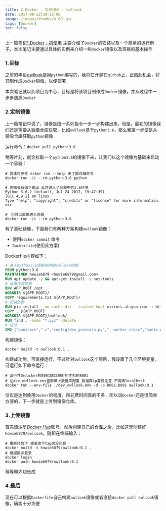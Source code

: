 ```yaml
---
title: 2.Docker - 实例演示 - owllook
date: 2017-08-22T20:18:06
image: /images/thumbs/h_00.jpg
tags: [Docker]
toc: false
---
```


上一篇笔记[1.Docker - 初使用](http://blog.howie6879.cn/2017/08/15/26/) 主要介绍了`Docker`的安装以及一个简单的运行例子，本次笔记主要通过具体的实例来介绍一些`Docker`镜像以及容器的基本操作

### 1.目标

之前的毕设[owllook](https://github.com/howie6879/owllook)是用`python`编写的，我将它开源在`github`上，正借此机会，将其制作成`Docker`镜像，以便部署

本次笔记就以此项目为中心，目标是将该项目制作成`Docker`镜像，并从过程中一步步熟悉`Docker`

### 2.定制镜像

上一篇笔记中说了，镜像是由一系列指令一步一步构建出来，但是，最初的镜像我们还是需要从镜像仓库获取，比如`owllook`基于`python3.6`，那么我第一步便是从镜像仓库获取`python`镜像

<!-- more -->

运行命令：`docker pull python:3.6`

稍等片刻，就会拉取一个`python3.6`的镜像下来，让我们以这个镜像为基础来启动一个容器：

```shell
# 具体可参考 dcker run --help 来了解详细命令
docker run -it --rm python:3.6 python

# 终端会有如下输出 此时进入了容器中的3.6环境
Python 3.6.2 (default, Jul 24 2017, 19:47:39) 
[GCC 4.9.2] on linux
Type "help", "copyright", "credits" or "license" for more information.
>>> 

#　也可以直接进入容器
docker run -it --rm python:3.6 
```

有了基础镜像，下面我们有两种方案构建`owllook`镜像：

- 使用`docker commit` 命令 
- `Dockerfile`(使用此方案)

Dockerfile内容如下：

``` dockerfile
# 基于python3.6镜像来构建owllook镜像
FROM python:3.6
MAINTAINER howie6879 <howie6879@gmail.com>
RUN apt update -y && apt-get install -y net-tools
# 设置环境变量
ENV APP_ROOT /opt
WORKDIR ${APP_ROOT}/
COPY requirements.txt ${APP_ROOT}/
# 安装依赖
RUN pip install --no-cache-dir --trusted-host mirrors.aliyun.com -i http://mirrors.aliyun.com/pypi/simple/ -r requirements.txt
COPY . ${APP_ROOT}
WORKDIR ${APP_ROOT}/owllook/
RUN find . -name "*.pyc" -delete
# 启动
CMD ["gunicorn","-c","config/dev_gunicorn.py","--worker-class","sanic.worker.GunicornWorker","server:app"]
```

构建镜像：

`docker build -t owllook:0.1 .`

构建成功后，可直接运行，不过针对`owllook`这个项目，我设置了几个环境变量，可运行如下命令运行：

``` shell
# 运行并将docker的8001端口映射到主机的8001
# 在dev_owllook.env里面填上数据库配置 数据库ip需要注意 不得填localhost
docker run --env-file ./dev_owllook.env -d -p 8001:8001 owllook:0.1
```

仅仅是达到使用`Docker`的程度，所花费时间真的不多，所以说`Docker`还是很简单方便的，下一步就是上传到镜像仓库。

### 3.上传镜像

首先请注册[*Docker Hub*](https://hub.docker.com/)账号，然后创建自己的仓库之后，比如这里创建好`howie6879/owllook`，随即在终端输入：

``` shell
# 重新打包下 或者改下tag也没问题
docker build -t howie6879/owllook:0.1 .
# 根据提示登录
docker login
docker push howie6879/owllook:0.1
```

稍等即大功告成

### 4.最后

现在可以根据`Dockerfile`自己构建`owllook`镜像或者直接`docker pull owllook`镜像，确实十分方便